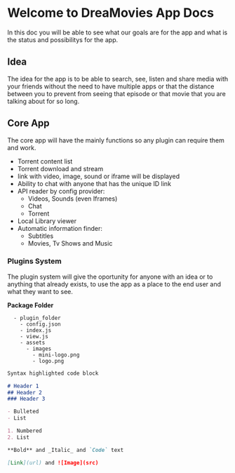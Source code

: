 # Welcome to DreaMovies App Docs

In this doc you will be able to see what our goals are for the app and what is the status and possibilitys for the app. 

## Idea

The idea for the app is to be able to search, see, listen and share media with your friends without the need to have multiple apps or that the distance between you to prevent from seeing that episode or that movie that you are talking about for so long. 


## Core App

The core app will have the mainly functions so any plugin can require them and work.

 - Torrent content list
 - Torrent download and stream
 - link with video, image, sound or iframe will be displayed
 - Ability to chat with anyone that has the unique ID link
 - API reader by config provider:
   - Videos, Sounds (even Iframes)
   - Chat
   - Torrent
 - Local Library viewer
 - Automatic information finder:
   - Subtitles
   - Movies, Tv Shows and Music

### Plugins System

The plugin system will give the oportunity for anyone with an idea or to anything that already exists, to use the app as a place to the end user and what they want to see.

**Package Folder**
```
  - plugin_folder
    - config.json
    - index.js
    - view.js
    - assets
      - images
        - mini-logo.png
        - logo.png
```

```markdown
Syntax highlighted code block

# Header 1
## Header 2
### Header 3

- Bulleted
- List

1. Numbered
2. List

**Bold** and _Italic_ and `Code` text

[Link](url) and ![Image](src)
```
